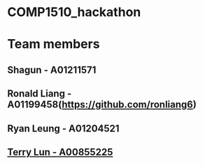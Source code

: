 # COMP1510_hackathon

# Team members

## Shagun - A01211571

## Ronald Liang - A01199458(https://github.com/ronliang6)  

## Ryan Leung - A01204521

## [Terry Lun - A00855225](https://github.com/TerryLun)  
